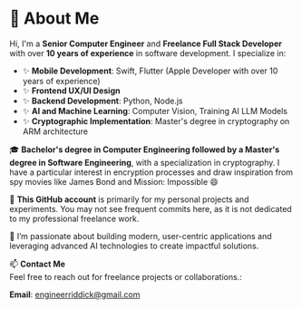 # 👋 About Me

Hi, I'm a **Senior Computer Engineer** and **Freelance Full Stack Developer** with over **10 years of experience** in software development. I specialize in:  
- ✨ **Mobile Development**: Swift, Flutter (Apple Developer with over 10 years of experience)
- ✨ **Frontend UX/UI Design**  
- ✨ **Backend Development**: Python, Node.js  
- ✨ **AI and Machine Learning**: Computer Vision, Training AI LLM Models  
- ✨ **Cryptographic Implementation**: Master's degree in cryptography on ARM architecture  

🎓 **Bachelor's degree in Computer Engineering followed by a Master's degree in Software Engineering**, with a specialization in cryptography. I have a particular interest in encryption processes and draw inspiration from spy movies like James Bond and Mission: Impossible 😄

💞️ **This GitHub account** is primarily for my personal projects and experiments. You may not see frequent commits here, as it is not dedicated to my professional freelance work.  

🌱 I’m passionate about building modern, user-centric applications and leveraging advanced AI technologies to create impactful solutions.  

📫 **Contact Me**  
Feel free to reach out for freelance projects or collaborations.:  

**Email**: engineerriddick@gmail.com  
